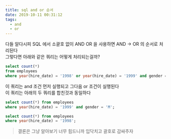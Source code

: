 ```yaml
---
title: sql and or 순서
date: 2019-10-11 00:31:12
tags:
  - and
  - or
---
```


다들 알다시피 SQL 에서 소괄호 없이 AND OR 을 사용하면 AND -> OR 의 순서로 처리된다  
그렇다면 아래와 같은 쿼리는 어떻게 처리되는걸까?  

```sql
select count(*) 
from employees 
where year(hire_date) = '1998' or year(hire_date) = '1999' and gender = 'M';
```

이 쿼리는 and 조건 먼저 실행되고 그다음 or 조건이 실행된다  
이 쿼리는 아래의 두 쿼리를 합친것과 동일하다  

```sql
select count(*) from employees 
where year(hire_date) = '1999' and gender = 'M';

select count(*) from employees 
where year(hire_date) = '1998';
```

> 결론은 그냥 알아보기 너무 힘드니까 입닥치고 괄호로 감싸주자  

<!-- more -->